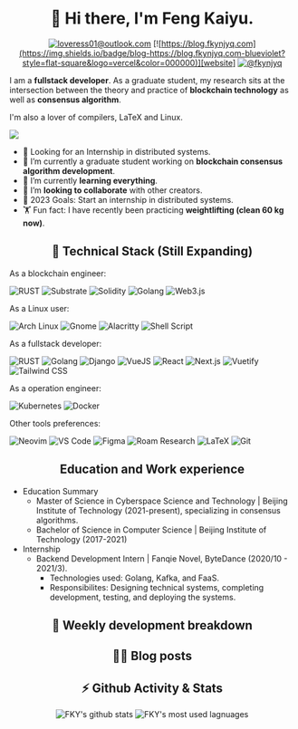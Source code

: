 <div align="center">

# 👋 Hi there, I'm Feng Kaiyu.

[![loveress01@outlook.com](https://img.shields.io/badge/email-loveress01@outlook.com-blueviolet?style=flat-square&logo=microsoft-outlook&color=0078d4)][email]
[![https://blog.fkynjyq.com](https://img.shields.io/badge/blog-https://blog.fkynjyq.com-blueviolet?style=flat-square&logo=vercel&color=000000)][website]
[![@fkynjyq](https://img.shields.io/badge/twitter-@fkynjyq-blueviolet?style=flat-square&logo=twitter&color=1DA1F2)][twitter]

</div>

I am a **fullstack developer**.
As a graduate student, 
my research sits at the intersection between the theory and practice of **blockchain technology** as well as **consensus algorithm**.

I'm also a lover of compilers, LaTeX and Linux. 

[![](https://github.com/fky2015/fky2015/raw/output/github-contribution-grid-snake.svg)](https://github.com/fky2015)

- :telescope: Looking for an Internship in distributed systems.
- :microscope: I’m currently a graduate student working on **blockchain consensus algorithm development**.
- :seedling: I’m currently **learning everything**.
- :handshake:	I’m **looking to collaborate** with other creators.
- :goal_net: 2023 Goals: Start an internship in distributed systems.
- :weight_lifting: Fun fact: I have recently been practicing **weightlifting (clean 60 kg now)**.

<div align="center">

## 🔧 Technical Stack (Still Expanding)

</div>

As a blockchain engineer:

![RUST](https://img.shields.io/badge/rust-%23000000.svg?&style=flat-square&logo=rust&logoColor=white)
![Substrate](https://img.shields.io/badge/Substrate-%23282828.svg?&style=flat-square&logo=parity-substrate&logoColor=white)
![Solidity](https://img.shields.io/badge/Solidity-%23363636.svg?&style=flat-square&logo=solidity&logoColor=white)
![Golang](https://img.shields.io/badge/Golang-%2300ADD8.svg?&style=flat-square&logo=go&logoColor=white)
![Web3.js](https://img.shields.io/badge/Web3.js-%23F16822.svg?&style=flat-square&logo=web3.js&logoColor=white)

As a Linux user: 

![Arch Linux](https://img.shields.io/badge/Arch%20Linux-%231793D1.svg?&style=flat-square&logo=arch-linux&logoColor=white)
![Gnome](https://img.shields.io/badge/Gnome-%234A86CF.svg?&style=flat-square&logo=gnome&logoColor=white)
![Alacritty](https://img.shields.io/badge/Alacritty-%23F46D01.svg?&style=flat-square&logo=alacritty&logoColor=white)
![Shell Script](https://img.shields.io/badge/shell_script%20-%23121011.svg?&style=flat-square&logo=gnu-bash&logoColor=white)

As a fullstack developer:

![RUST](https://img.shields.io/badge/rust-%23000000.svg?&style=flat-square&logo=rust&logoColor=white)
![Golang](https://img.shields.io/badge/Golang-%2300ADD8.svg?&style=flat-square&logo=go&logoColor=white)
![Django](https://img.shields.io/badge/django%20-%23092E20.svg?&style=flat-square&logo=django&logoColor=white)
![VueJS](https://img.shields.io/badge/vuejs%20-%2335495e.svg?&style=flat-square&logo=vue.js&logoColor=%234FC08D)
![React](https://img.shields.io/badge/react%20-%2320232a.svg?&style=flat-square&logo=react&logoColor=%2361DAFB)
![Next.js](https://img.shields.io/badge/next.js-%23000000.svg?&style=flat-square&logo=next.js&logoColor=white)
![Vuetify](https://img.shields.io/badge/vuetify-%231867c0.svg?&style=flat-square&logo=vuetify&logoColor=white)
![Tailwind CSS](https://img.shields.io/badge/Tailwind%20CSS-%2306B6D4.svg?&style=flat-square&logo=tailwind-css&logoColor=white)

As a operation engineer:

![Kubernetes](https://img.shields.io/badge/Kubernetes-%232496ED.svg?&style=flat-square&logo=kubernetes&logoColor=white)
![Docker](https://img.shields.io/badge/Docker-%232496ED.svg?&style=flat-square&logo=docker&logoColor=white)

Other tools preferences:


![Neovim](https://img.shields.io/badge/Neovim-%2357A143.svg?&style=flat-square&logo=neovim&logoColor=white)
![VS Code](https://img.shields.io/badge/Visual%20Studio%20Code-%23007ACC.svg?&style=flat-square&logo=visual-studio-code&logoColor=white)
![Figma](https://img.shields.io/badge/figma-%23F24E1E.svg?&style=flat-square&logo=figma&logoColor=white)
![Roam Research](https://img.shields.io/badge/Roam%20Research-%23343A40.svg?&style=flat-square&logo=roam-research&logoColor=white)
![LaTeX](https://img.shields.io/badge/latex-%23008080.svg?&style=flat-square&logo=latex&logoColor=white)
![Git](https://img.shields.io/badge/git-%23f05032.svg?&style=flat-square&logo=git&logoColor=white)


<div align="center">

## Education and Work experience

</div>

- Education Summary
  - Master of Science in Cyberspace Science and Technology | Beijing Institute of Technology (2021-present), specializing in consensus algorithms.
  - Bachelor of Science in Computer Science | Beijing Institute of Technology (2017-2021)
- Internship
  - Backend Development Intern | Fanqie Novel, ByteDance (2020/10 - 2021/3).
    - Technologies used: Golang, Kafka, and FaaS.
    - Responsibilites: Designing technical systems, completing development, testing, and deploying the systems.
<!-- Accomplishments -->

<div align="center">

## 🧠 Weekly development breakdown

<!--START_SECTION:waka-->
<!--END_SECTION:waka-->

## ✍🏻 Blog posts

<!-- BLOG-POST-LIST:START -->
<!-- BLOG-POST-LIST:END -->

## ⚡ Github Activity & Stats

<!--START_SECTION:activity-->

![FKY's github stats](https://github-readme-stats-phi-lemon.vercel.app/api?username=fky2015&count_private=true&show_icons=true&title_color=fff&text_color=fff&icon_color=aaa&bg_color=401030,e96443,904e95&hide_rank=true)
![FKY's most used lagnuages](https://github-readme-stats-phi-lemon.vercel.app/api/top-langs/?username=fky2015&layout=compact)

</div>

[website]: https://blog.fkynjyq.com
[twitter]: https://twitter.com/fkynjyq
[email]: mailto:loveress01@outlook.com
